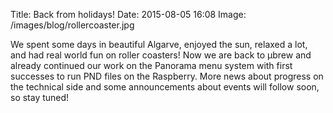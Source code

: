 Title: Back from holidays!
Date: 2015-08-05 16:08
Image: /images/blog/rollercoaster.jpg

We spent some days in beautiful Algarve, enjoyed the sun, relaxed a lot,
and had real world fun on roller coasters! Now we are back to μbrew and already
continued our work on the Panorama menu system with first successes to run PND
files on the Raspberry. More news about progress on the technical side and some
announcements about events will follow soon, so stay tuned!
